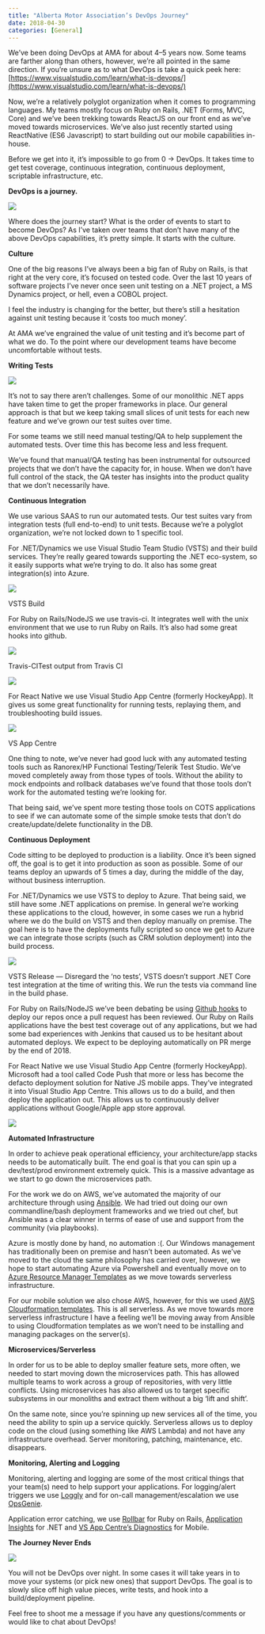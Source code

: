 ```yaml
---
title: "Alberta Motor Association’s DevOps Journey"
date: 2018-04-30
categories: [General]
---
```

We’ve been doing DevOps at AMA for about 4–5 years now. Some teams are farther along than others, however, we’re all pointed in the same direction. If you’re unsure as to what DevOps is take a quick peek here: [https://www.visualstudio.com/learn/what-is-devops/](https://www.visualstudio.com/learn/what-is-devops/)

Now, we’re a relatively polyglot organization when it comes to programming languages. My teams mostly focus on Ruby on Rails, .NET (Forms, MVC, Core) and we’ve been trekking towards ReactJS on our front end as we’ve moved towards microservices. We’ve also just recently started using ReactNative (ES6 Javascript) to start building out our mobile capabilities in-house.

Before we get into it, it’s impossible to go from 0 -> DevOps. It takes time to get test coverage, continuous integration, continuous deployment, scriptable infrastructure, etc.

**DevOps is a journey.**

![](/assets/img/medium/a_1.png)

Where does the journey start? What is the order of events to start to become DevOps? As I’ve taken over teams that don’t have many of the above DevOps capabilities, it’s pretty simple. It starts with the culture.

**Culture**

One of the big reasons I’ve always been a big fan of Ruby on Rails, is that right at the very core, it’s focused on tested code. Over the last 10 years of software projects I’ve never once seen unit testing on a .NET project, a MS Dynamics project, or hell, even a COBOL project.

I feel the industry is changing for the better, but there’s still a hesitation against unit testing because it ‘costs too much money’.

At AMA we’ve engrained the value of unit testing and it’s become part of what we do. To the point where our development teams have become uncomfortable without tests.

**Writing Tests**

![](/assets/img/medium/a_2.png)

It’s not to say there aren’t challenges. Some of our monolithic .NET apps have taken time to get the proper frameworks in place. Our general approach is that but we keep taking small slices of unit tests for each new feature and we’ve grown our test suites over time.

For some teams we still need manual testing/QA to help supplement the automated tests. Over time this has become less and less frequent.

We’ve found that manual/QA testing has been instrumental for outsourced projects that we don’t have the capacity for, in house. When we don’t have full control of the stack, the QA tester has insights into the product quality that we don’t necessarily have.

**Continuous Integration**

We use various SAAS to run our automated tests. Our test suites vary from integration tests (full end-to-end) to unit tests. Because we’re a polyglot organization, we’re not locked down to 1 specific tool.

For .NET/Dynamics we use Visual Studio Team Studio (VSTS) and their build services. They’re really geared towards supporting the .NET eco-system, so it easily supports what we’re trying to do. It also has some great integration(s) into Azure.

![](/assets/img/medium/a_3.png)

VSTS Build

For Ruby on Rails/NodeJS we use travis-ci. It integrates well with the unix environment that we use to run Ruby on Rails. It’s also had some great hooks into github.

![](/assets/img/medium/a_4.png)

Travis-CITest output from Travis CI

![](/assets/img/medium/a_5.png)

For React Native we use Visual Studio App Centre (formerly HockeyApp). It gives us some great functionality for running tests, replaying them, and troubleshooting build issues.

![](/assets/img/medium/a_6.png)

VS App Centre

One thing to note, we’ve never had good luck with any automated testing tools such as Ranorex/HP Functional Testing/Telerik Test Studio. We’ve moved completely away from those types of tools. Without the ability to mock endpoints and rollback databases we’ve found that those tools don’t work for the automated testing we’re looking for.

That being said, we’ve spent more testing those tools on COTS applications to see if we can automate some of the simple smoke tests that don’t do create/update/delete functionality in the DB.

**Continuous Deployment**

Code sitting to be deployed to production is a liability. Once it’s been signed off, the goal is to get it into production as soon as possible. Some of our teams deploy an upwards of 5 times a day, during the middle of the day, without business interruption.

For .NET/Dynamics we use VSTS to deploy to Azure. That being said, we still have some .NET applications on premise. In general we’re working these applications to the cloud, however, in some cases we run a hybrid where we do the build on VSTS and then deploy manually on premise. The goal here is to have the deployments fully scripted so once we get to Azure we can integrate those scripts (such as CRM solution deployment) into the build process.

![](/assets/img/medium/a_7.png)

VSTS Release — Disregard the ‘no tests’, VSTS doesn’t support .NET Core test integration at the time of writing this. We run the tests via command line in the build phase.

For Ruby on Rails/NodeJS we’ve been debating be using [Github hooks](https://developer.github.com/v3/guides/delivering-deployments/) to deploy our repos once a pull request has been reviewed. Our Ruby on Rails applications have the best test coverage out of any applications, but we had some bad experiences with Jenkins that caused us to be hesitant about automated deploys. We expect to be deploying automatically on PR merge by the end of 2018.

For React Native we use Visual Studio App Centre (formerly HockeyApp). Microsoft had a tool called Code Push that more or less has become the defacto deployment solution for Native JS mobile apps. They’ve integrated it into Visual Studio App Centre. This allows us to do a build, and then deploy the application out. This allows us to continuously deliver applications without Google/Apple app store approval.

![](/assets/img/medium/a_8.png)

**Automated Infrastructure**

In order to achieve peak operational efficiency, your architecture/app stacks needs to be automatically built. The end goal is that you can spin up a dev/test/prod environment extremely quick. This is a massive advantage as we start to go down the microservices path.

For the work we do on AWS, we’ve automated the majority of our architecture through using [Ansible](https://www.ansible.com/). We had tried out doing our own commandline/bash deployment frameworks and we tried out chef, but Ansible was a clear winner in terms of ease of use and support from the community (via playbooks).

Azure is mostly done by hand, no automation :(. Our Windows management has traditionally been on premise and hasn’t been automated. As we’ve moved to the cloud the same philosophy has carried over, however, we hope to start automating Azure via Powershell and eventually move on to [Azure Resource Manager Templates](https://docs.microsoft.com/en-us/azure/azure-resource-manager/resource-group-overview) as we move towards serverless infrastructure.

For our mobile solution we also chose AWS, however, for this we used [AWS Cloudformation templates](https://aws.amazon.com/cloudformation/). This is all serverless. As we move towards more serverless infrastructure I have a feeling we’ll be moving away from Ansible to using Cloudformation templates as we won’t need to be installing and managing packages on the server(s).

**Microservices/Serverless**

In order for us to be able to deploy smaller feature sets, more often, we needed to start moving down the microservices path. This has allowed multiple teams to work across a group of repositories, with very little conflicts. Using microservices has also allowed us to target specific subsystems in our monoliths and extract them without a big ‘lift and shift’.

On the same note, since you’re spinning up new services all of the time, you need the ability to spin up a service quickly. Serverless allows us to deploy code on the cloud (using something like AWS Lambda) and not have any infrastructure overhead. Server monitoring, patching, maintenance, etc. disappears.

**Monitoring, Alerting and Logging**

Monitoring, alerting and logging are some of the most critical things that your team(s) need to help support your applications. For logging/alert triggers we use [Loggly](https://www.loggly.com/) and for on-call management/escalation we use [OpsGenie](https://www.opsgenie.com/).

Application error catching, we use [Rollbar](https://rollbar.com/) for Ruby on Rails, [Application Insights](https://azure.microsoft.com/en-us/services/application-insights/) for .NET and [VS App Centre’s Diagnostics](https://docs.microsoft.com/en-us/appcenter/crashes/) for Mobile.

**The Journey Never Ends**

![](/assets/img/medium/a_9.png)

You will not be DevOps over night. In some cases it will take years in to move your systems (or pick new ones) that support DevOps. The goal is to slowly slice off high value pieces, write tests, and hook into a build/deployment pipeline.

Feel free to shoot me a message if you have any questions/comments or would like to chat about DevOps!
